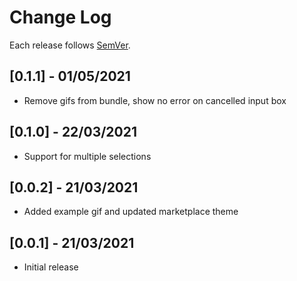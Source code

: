 # Change Log

Each release follows [SemVer](https://semver.org/).

## [0.1.1] - 01/05/2021

- Remove gifs from bundle, show no error on cancelled input box

## [0.1.0] - 22/03/2021

- Support for multiple selections

## [0.0.2] - 21/03/2021

- Added example gif and updated marketplace theme

## [0.0.1] - 21/03/2021

- Initial release
